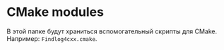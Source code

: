 # CMake modules

В этой папке будут храниться вспомогательный скрипты для CMake. Например: `Findlog4cxx.cmake`.
